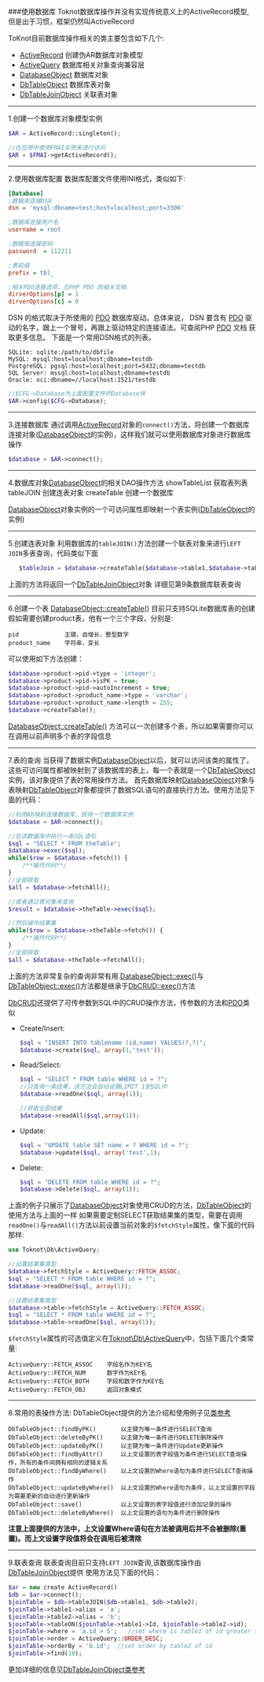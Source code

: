 ###使用数据库
Toknot数据库操作并没有实现传统意义上的ActiveRecord模型, 但是出于习惯，框架仍然叫ActiveRecord

ToKnot目前数据库操作相关的类主要包含如下几个:

+ [ActiveRecord](http://toknot.com/toknot/class-Toknot.Db.ActiveRecord.html)              创建伪AR数据库对象模型
+ [ActiveQuery](http://toknot.com/toknot/class-Toknot.Db.ActiveQuery.html)                数据库相关对象查询兼容层
+ [DatabaseObject](http://toknot.com/toknot/class-Toknot.Db.DatabaseObject.html)          数据库对象
+ [DbTableObject](http://toknot.com/toknot/class-Toknot.Db.DbTableObject.html)            数据库表对象
+ [DbTableJoinObject](http://toknot.com/toknot/class-Toknot.Db.DbTableJoinObject.html)    关联表对象

--------------------
1.创建一个数据库对象模型实例
 ```php
$AR = ActiveRecord::singleton();

//在应用中使用FMAI实例来进行访问
$AR = $FMAI->getActiveRecord();
```
--------------------
2.使用数据库配置
数据库配置文件使用INI格式，类似如下:
```ini
[Database]
;数据库连接DSN
dsn = 'mysql:dbname=test;host=localhost;port=3306'

;数据库连接用户名
username = root

;数据库连接密码
password  = 112211

;表前缀
prefix = tbl_

;相关PDO连接选项，见PHP PDO 的相关文档
dirverOptions[p] = 1
dirverOptions[c] = 0
```
DSN 的格式取决于所使用的 [PDO](http://www.php.net/manual/en/book.pdo.php) 数据库驱动。总体来说， DSN 要含有 [PDO](http://www.php.net/manual/en/book.pdo.php) 驱动的名字，跟上一个冒号，再跟上驱动特定的连接语法。可查阅PHP [PDO](http://www.php.net/manual/en/book.pdo.php) 文档 获取更多信息。 下面是一个常用DSN格式的列表。

    SQLite: sqlite:/path/to/dbfile
    MySQL: mysql:host=localhost;dbname=testdb
    PostgreSQL: pgsql:host=localhost;port=5432;dbname=testdb
    SQL Server: mssql:host=localhost;dbname=testdb
    Oracle: oci:dbname=//localhost:1521/testdb

```php
//$CFG->Database为上面配置文件的Database块
$AR->config($CFG->Database);
```
--------------------
3.连接数据库
    通过调用[ActiveRecord](http://toknot.com/toknot/class-Toknot.Db.ActiveRecord.html)对象的`connect()`方法，将创建一个数据库连接对象([DatabaseObject](http://toknot.com/toknot/class-Toknot.Db.DatabaseObject.html)的实例)，这样我们就可以使用数据库对象进行数据库操作
```php
$database = $AR->connect();
```
--------------------
4.数据库对象[DatabaseObject](http://toknot.com/toknot/class-Toknot.Db.DatabaseObject.html)的相关DAO操作方法
showTableList   获取表列表
tableJOIN       创建连表对象
createTable     创建一个数据库

[DatabaseObject](http://toknot.com/toknot/class-Toknot.Db.DatabaseObject.html)对象实例的一个可访问属性即映射一个表实例([DbTableObject](http://toknot.com/toknot/class-Toknot.Db.DbTableObject.html)的实例)

-----------------------
5.创建连表对象
  利用数据库的`tableJOIN()`方法创建一个联表对象来进行`LEFT JOIN`多表查询，代码类似下面
```php
   $tableJoin = $database->createTable($database->table1,$database->table2,$database->tabl3);
```
上面的方法将返回一个[DbTableJoinObject](http://toknot.com/toknot/class-Toknot.Db.DbTableJoinObject.html)对象
详细见第9条数据库联表查询

-----------------------
6.创建一个表
   [DatabaseObject::createTable()](http://toknot.com/toknot/class-Toknot.Db.DatabaseObject.html) 目前只支持SQLite数据库表的创建
假如需要创建product表，他有一个三个字段，分别是:

    pid             主键，自增长，整型数字
    product_name    字符串，变长

可以使用如下方法创建：
```php
$database->product->pid->type = 'integer';
$database->product->pid->isPK = true;
$database->product->pid->autoIncrement = true;
$database->product->product_name->type = 'varchar';
$database->product->product_name->length = 255;
$database->createTable();
```
[DatabaseObject::createTable()](http://toknot.com/toknot/class-Toknot.Db.DatabaseObject.html) 方法可以一次创建多个表，所以如果需要你可以在调用以前声明多个表的字段信息

--------------------------
7.表的查询
当获得了数据实例[DatabaseObject](http://toknot.com/toknot/class-Toknot.Db.DatabaseObject.html)以后，就可以访问该类的属性了，这些可访问属性都被映射到了该数据库的表上，每一个表就是一个[DbTableObject](http://toknot.com/toknot/class-Toknot.Db.DbTableObject.html)实例，该对象提供了表的常用操作方法。
首先数据库映射[DatabaseObject](http://toknot.com/toknot/class-Toknot.Db.DatabaseObject.html)对象与表映射[DbTableObject](http://toknot.com/toknot/class-Toknot.Db.DbTableObject.html)对象都提供了数据SQL语句的直接执行方法。使用方法见下面的代码：
```php
//利用AR映射连接数据库，获得一个数据库实例
$database = $AR->connect();

//在该数据库中执行一条SQL语句
$sql = "SELECT * FROM theTable";
$database->exec($sql);
while($row = $database->fetch()) {
    /**操作代码**/
}
//全部获取
$all = $database->fetchAll();

//或者通过表对象来查询
$result = $database->theTable->exec($sql);

//然后操作结果集
while($row = $database->theTable->fetch()) {
    /**操作代码**/
}
//全部获取
$all = $database->theTable->fetchAll();
```
上面的方法非常复杂的查询非常有用.[DatabaseObject::exec()](http://toknot.com/toknot/class-Toknot.Db.DatabaseObject.html)与
[DbTableObject::exec()](http://toknot.com/toknot/class-Toknot.Db.DbTableObject.html)方法都是继承于[DbCRUD::exec()](http://toknot.com/toknot/class-Toknot.Db.DbCRUD.html)方法

[DbCRUD](http://toknot.com/toknot/class-Toknot.Db.DbCRUD.html)还提供了可传参数到SQL中的CRUD操作方法，传参数的方法和[PDO](php.net/PDO)类似

* Create/Insert:
    ```php
    $sql = "INSERT INTO tablename (id,name) VALUES(?,?)";
    $database->create($sql, array(1,'test'));
    ```

* Read/Select:
    ```php
    $sql = "SELECT * FROM table WHERE id = ?";
    //只查询一条结果，该方法会自动设置LIMIT 1到SQL中
    $database->readOne($sql, array(1));

    //获取全部结果
    $database->readAll($sql,array(1));
    ```

* Update:
    ```php
    $sql = "UPDATE table SET name = ? WHERE id = ?";
    $database->update($sql, array('test',1);
    ```

* Delete:
    ```php
    $sql = "DELETE FROM table WHERE id = ?";
    $database->delete($sql, array(1));
    ```

上面的例子只展示了[DatabaseObject](http://toknot.com/toknot/class-Toknot.Db.DatabaseObject.html)对象使用CRUD的方法，[DbTableObject](http://toknot.com/toknot/class-Toknot.Db.DbTableObject.html)的使用方法与上面的一样
如果需要定制SELECT获取结果集的类型，需要在调用`readOne()`与`readAll()`方法以前设置当前对象的`$fetchStyle`属性，像下面的代码那样:

```php
use Toknot\Db\ActiveQuery;

//设置结果集类型
$database->fetchStyle = ActiveQuery::FETCH_ASSOC;
$sql = "SELECT * FROM table WHERE id = ?";
$database->readOne($sql, array(1));

//设置结果集类型
$database->table->fetchStyle = ActiveQuery::FETCH_ASSOC;
$sql = "SELECT * FROM table WHERE id = ?";
$database->table->readOne($sql, array(1));
```
`$fetchStyle`属性的可选值定义在[Toknot\Db\ActiveQuery](http://toknot.com/toknot/class-Toknot.Db.ActiveQuery.html)中，包括下面几个类常量:

    ActiveQuery::FETCH_ASSOC    字段名作为KEY名
    ActiveQuery::FETCH_NUM      数字作为KEY名
    ActiveQuery::FETCH_BOTH     字段和数字作为KEY名
    ActiveQuery::FETCH_OBJ      返回对象模式

--------------------
8.常用的表操作方法:
DbTableObject提供的方法介绍和使用例子见[类参考](http://toknot.com/toknot/class-Toknot.Db.DbTableObject.html)

    DbTableObject::findByPK()       以主键为唯一条件进行SELECT查询
    DbTableObject::deleteByPK()     以主键为唯一条件进行DELETE删除操作
    DbTableObject::updateByPK()     以主键为唯一条件进行Update更新操作
    DbTableObject::findByAttr()     以上文设置的表字段值为条件进行SELECT查询操作，所有的条件间拥有相同的逻辑关系
    DbTableObject::findByWhere()    以上文设置的Where语句为条件进行SELECT查询操作
    DbTableObject::updateByWhere()  以上文设置的Where语句为条件，以上文设置的字段为需要更新的自动进行更新操作
    DbTableObject::save()           以上文设置的表字段值进行添加记录的操作
    DbTableObject::deleteByWhere()  以上文设置的语句为条件进行删除操作

__注意上面提供的方法中，上文设置Where语句在方法被调用后并不会被删除(重置)。而上文设置字段值将会在调用后被清除__

------------------
9.联表查询
联表查询目前只支持`LEFT JOIN`查询,该数据库操作由[DbTableJoinObject](http://toknot.com/toknot/class-Toknot.Db.DbTableJoinObject.html)提供
使用方法见下面的代码：
```php
$ar = new create ActiveRecord()
$db = $ar->connect();
$joinTable = $db->tableJOIN($db->table1, $db->table2);
$joinTable->table1->alias = 'a';
$joinTable->table2->alias = 'b';
$joinTable->tableON($joinTable->table1->Id, $joinTable->table2->id);
$joinTable->where = 'a.id > 5';   //set where is table1 of id greater than 5
$joinTable->order = ActiveQuery::ORDER_DESC;
$joinTable->orderBy = 'b.id';  //set order by table2 of id
$joinTable->find(10);

```
更加详细的信息见[DbTableJoinObject类参考](http://toknot.com/toknot/class-Toknot.Db.DbTableJoinObject.html)
